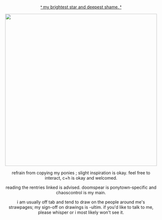 <p align="center">
<ins>❛ my brightest star and deepest shame. ❜<ins>
</p>

<p align="center">
    <img width="500" src="https://files.catbox.moe/bs3vgk.png">
</p>

<p align="center">
refrain from copying my ponies ; slight inspiration is okay. feel free to interact, c+h is okay and welcomed.
</p>

<p align="center">
reading the rentries linked is advised. doomspear is ponytown-specific and chaoscontrol is my main.
</p>

<p align="center">
i am usually off tab and tend to draw on the people around me's strawpages; my sign-off on drawings is -ultim. if you'd like to talk to me, please whisper or i most likely won't see it.
</p>
